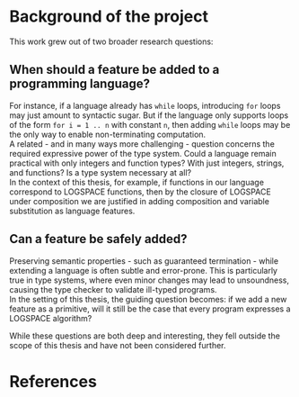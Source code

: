 # Background of the project

This work grew out of two broader research questions:

## When should a feature be added to a programming language?  
For instance, if a language already has `while` loops, introducing `for` loops may just amount to syntactic sugar. But if the language only supports loops of the form `for i = 1 .. n` with constant `n`, then adding `while` loops may be the only way to enable non-terminating computation.  
A related - and in many ways more challenging - question concerns the required expressive power of the type system. Could a language remain practical with only integers and function types? With just integers, strings, and functions? Is a type system necessary at all?  
In the context of this thesis, for example, if functions in our language correspond to LOGSPACE functions, then by the closure of LOGSPACE under composition we are justified in adding composition and variable substitution as language features.

## Can a feature be safely added?  
Preserving semantic properties - such as guaranteed termination - while extending a language is often subtle and error-prone. This is particularly true in type systems, where even minor changes may lead to unsoundness, causing the type checker to validate ill-typed programs.  
In the setting of this thesis, the guiding question becomes: if we add a new feature as a primitive, will it still be the case that every program expresses a LOGSPACE algorithm?

While these questions are both deep and interesting, they fell outside the scope of this thesis and have not been considered further.

# References